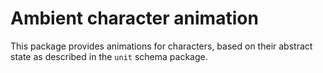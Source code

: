 # Ambient character animation

This package provides animations for characters, based on their abstract state as described in the `unit` schema package.
